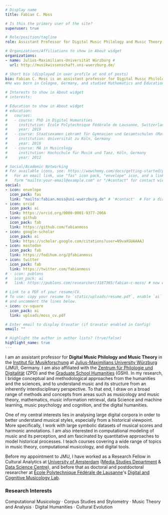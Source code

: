 ```yaml
---
# Display name
title: Fabian C. Moss

# Is this the primary user of the site?
superuser: true

# Role/position/tagline
role: Assistant Professor for Digital Music Philology and Music Theory

# Organizations/Affiliations to show in About widget
organizations:
- name: Julius-Maximilians-Universität Würzburg # 
  url: http://musikwissenschaft.uni-wuerzburg.de/

# Short bio (displayed in user profile at end of posts)
bio: Fabian C. Moss is an assistant professor for Digital Music Philology and Music Theory at [Julius-Maximilians University Würzburg](https://www.uni-wuerzburg.de/) (JMU), Germany. 
#He was born in Cologne, Germany, and studied Mathematics and Educational Studies at University of Cologne, and Music Education (Major Piano) and Musicology at Hochschule für Musik und Tanz, Köln. He obtained is PhD in Digital Humanities from [École Polytechnique Fédérale de Lausanne](https://www.epfl.ch/) (EPFL). Working with large symbolic datasets of musical scores and harmonic annotations, he is primarily interested in Computational Music Analysis, Music Theory, Music Cognition, and their mutual relationship.

# Interests to show in About widget
# interests:

# Education to show in About widget
# education:
#   courses:
#   - course: PhD in Digital Humanities
#     institution: École Polytechnique Fédérale de Lausanne, Switzerland
#     year: 2019
#   - course: Staatsexamen Lehramt für Gymnasien und Gesamtschulen (Mathematik, Musik, Erziehungswissenschaft)
#     institution: Universität zu Köln, Germany
#     year: 2016
#   - course: MA in Musicology
#     institution: Hochschule für Musik und Tanz, Köln, Germany
#     year: 2012

# Social/Academic Networking
# For available icons, see: https://wowchemy.com/docs/getting-started/page-builder/#icons
#   For an email link, use "fas" icon pack, "envelope" icon, and a link in the
#   form "mailto:your-email@example.com" or "/#contact" for contact widget.
social:
- icon: envelope
  icon_pack: fas
  link: "mailto:fabian.moss@uni-wuerzburg.de" # '#contact'  # For a direct email link, use "mailto:test@example.org".
- icon: orcid
  icon_pack: ai
  link: https://orcid.org/0000-0001-9377-2066
- icon: github
  icon_pack: fab
  link: https://github.com/fabianmoss
- icon: google-scholar
  icon_pack: ai
  link: https://scholar.google.com/citations?user=N9vaXGUAAAAJ
- icon: mastodon
  icon_pack: fab
  link: https://fedihum.org/@fabianmoss
- icon: twitter
  icon_pack: fab
  link: https://twitter.com/fabianmoss
# - icon: publons
#   icon_pack: ai
#   link: https://publons.com/researcher/3187365/fabian-c-moss/ # now web of science: https://www.webofscience.com/wos/author/record/AAD-2243-2019

# Link to a PDF of your resume/CV.
# To use: copy your resume to `static/uploads/resume.pdf`, enable `ai` icons in `params.toml`, 
# and uncomment the lines below.
- icon: cv-square
  icon_pack: ai
  link: uploads/moss_cv.pdf

# Enter email to display Gravatar (if Gravatar enabled in Config)
email: ""

# Highlight the author in author lists? (true/false)
highlight_name: true
---
```


<!-- I am a Research Fellow in Cultural Analytics at the [Media Studies Department](https://mediastudies.nl/) at [University of Amsterdam](https://uva.nl) (UvA). I am also affiliated with the [Language & Music Cognition](https://www.illc.uva.nl/Research/Research-Units/LMC/) (LMC) research unit at UvA's [Institute for Language, Logic and Computation](https://www.illc.uva.nl/) (ILLC). I engage with the activities of the [Music Cognition Group](http://mcg.uva.nl/) (MCG) and the [Amsterdam Music Lab](https://www.amsterdammusiclab.nl/) (AML) as well as with the project [_Creative Amsterdam: an e-Humanities Perspective_](https://create.humanities.uva.nl/) (CREATE).

My research is inherently interdisciplinary and aims to bridge the humanities and the sciences. I draw on methods and concepts from Musicology and Music Theory, Mathematics, Music Information Retrieval, Data Science & Machine Learning, Music Psychology & Cognition, and the Digital Humanities.
Working with large symbolic datasets of musical scores and harmonic annotations, I am primarily interested in Computational Music Analysis, Music Theory, Music Cognition, and their mutual relationship. 

Before my appointment at UvA, I worked as a postdoctoral researcher in the [Digital and Cognitive Musicology Lab](https://dcml.epfl.ch) (DCML) at [École Polytechnique Fédérale de Lausanne](https://epfl.ch) (EPFL, Switzerland) for the project [*Distant Listening: The Development of Harmony over Three Centuries (1700–2000)*](https://dcml.epfl.ch/projects/distant-listening), funded by the [Swiss National Science Foundation](http://www.snf.ch) (PI: Martin Rohrmeier). I also directed the project [*Digitizing the Dualism Debate: A Case Study in the Computational Analysis of Historical Music Sources*](http://dcmlab.github.io/ddd), supported by the EPFL-UNIL funding scheme [CROSS - Collaborative Research on Science and Society](https://www.epfl.ch/schools/cdh/research-2/cross-collaborative-research-on-science-and-society/). -->

I am an assistant professor for **Digital Music Philology and Music Theory**
in the [Institut für Musikforschung](https://www.musikwissenschaft.uni-wuerzburg.de/team/moss/)
at [Julius-Maximilians University Würzburg](https://www.uni-wuerzburg.de/) (JMU), Germany.
I am also affiliated with the [Zentrum für Philologie und Digitalität](https://www.uni-wuerzburg.de/zpd/) (ZPD) and the [Graduate School Humanities](https://www.graduateschools.uni-wuerzburg.de/humanities/home/) (GSH).
In my research, I bridge conceptual and methodological approaches from the humanities and the sciences,
and to understand music and its structure from an inherently interdisciplinary perspective.
To that end, I draw on a broad range of methods and concepts from areas such as 
musicology and music theory, mathematics, music information retrieval, data Science and machine learning, music psychology and cognition, and the digital humanities.

One of my central interests lies in analysing large digital corpora in order to better understand musical styles,
especially from a historical viewpoint. More specifically, I work with large symbolic datasets of musical scores and harmonic annotations. I am also interested in computational modeling of music and its perception,
and am fascinated by quantitative approaches to model historical processes.
I teach courses covering a wide range of topics in music theory, computational musicology, and digital tools. 

Before my appointment to JMU, I have worked as a Research Fellow in Cultural Analytics at [University of Amsterdam](https://uva.nl) ([Media Studies Department](https://mediastudies.nl/) & [Data Science Centre](https://dsc.uva.nl/)), 
and before that as doctoral and postdoctoral researcher at 
[École Polytechnique Fédérale de Lausanne](https://epfl.ch)'s [Digital and Cognitive Musicology Lab](https://dcml.epfl.ch).

### Research Interests

Computational Musicology · Corpus Studies and Stylometry · Music Theory and Analysis · Digital Humanities · Cultural Evolution
